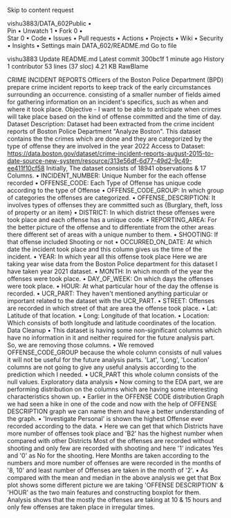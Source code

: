 Skip to content
 request 
  
vishu3883/DATA_602Public
•	
Pin
•	 Unwatch 1 
•	Fork 0
•	
 Star 0
•	Code
•	Issues
•	Pull requests
•	Actions
•	Projects
•	Wiki
•	Security
•	Insights
•	Settings
 main 
DATA_602/README.md
Go to file
 
vishu3883 Update README.md
Latest commit 300bc1f 1 minute ago History
 1 contributor
53 lines (37 sloc)  4.21 KB
RawBlame
  
 
CRIME INCIDENT REPORTS
Officers of the Boston Police Department (BPD) prepare crime incident reports to keep track of the early circumstances surrounding an occurrence. consisting of a smaller number of fields aimed for gathering information on an incident's specifics, such as when and where it took place. Objective - I want to be able to anticipate when crimes will take place based on the kind of offense committed and the time of day.
Dataset Description: Dataset had been extracted from the crime incident reports of Boston Police Department "Analyze Boston". This dataset contains the the crimes which are done and they are categorized by the type of offense they are involved in the year 2022
Access to Dataset: https://data.boston.gov/dataset/crime-incident-reports-august-2015-to-date-source-new-system/resource/313e56df-6d77-49d2-9c49-ee411f10cf58
Initially, The dataset consists of 18941 observations & 17 Columns.
•	INCIDENT_NUMBER: Unique Number for the each offense recorded
•	OFFENSE_CODE: Each Type of Offense has unique code according to the type of Offense
•	OFFENSE_CODE_GROUP: In which group of categories the offenses are categorized.
•	OFFENSE_DESCRIPTION: It involves types of offenses they are committed such as {Burglary, theft, loss of property or an item}
•	DISTRICT: In which district these offenses were took place and each offense has a unique code.
•	REPORTING_AREA: For the better picture of the offense and to differentiate from the other areas there different set of areas with a unique number to them.
•	SHOOTING: If that offense included Shooting or not
•	OCCURRED_ON_DATE: At which date the incident took place and this column gives us the time of the incident.
•	YEAR: In which year all this offense took place Here we are taking year wise data from the Boston Police department for this dataset I have taken year 2021 dataset.
•	MONTH: In which month of the year the offenses were took place.
•	DAY_OF_WEEK: On which days the offenses were took place.
•	HOUR: At what particular hour of the day the offense is recorded.
•	UCR_PART: They haven't mentioned anything particular or important related to the dataset with the UCR_PART.
•	STREET: Offenses are recorded in which street of that are area the offense took place.
•	Lat: Latitude of that location.
•	Long: Longitude of that location.
•	Location: Which consists of both longitude and latitude coordinates of the location.
Data Cleanup
•	This dataset is having some non-significant columns which have no information in it and neither required for the future analysis part. So, we are removing those columns.
•	We removed OFFENSE_CODE_GROUP because the whole column consists of null values it will not be useful for the future analysis parts. 'Lat', 'Long', 'Location' columns are not going to give any useful analysis according to the prediction which I needed.
•	UCR_PART this whole column consists of the null values.
Exploratory data analysis
•	Now coming to the EDA part, we are performing distribution on the columns which are having some interesting characteristics shown up.
•	Earlier in the OFFENSE CODE distribution Graph we had seen a hike in one of the code and now with the help of OFFENSE DESCRIPTION graph we can name them and have a better understanding of the graph.
•	'Investigate Personal' is shown the highest Offense ever recorded according to the data.
•	Here we can get that which Districts have more number of offenses took place and 'B2' has the highest number when compared with other Districts Most of the offenses are recorded without shooting and only few are recorded with shooting and here '1' indicates Yes and '0' as No for the shooting. Here Months are taken according to the numbers and more number of offenses are were recorded in the months of '8, 10' and least number of Offenses are taken in the month of '2'.
•	As compared with the mean and median in the above analysis we get that Box plot shows some different picture we are taking 'OFFENSE DESCRIPTION' & 'HOUR' as the two main features and constructing boxplot for them. Analysis shows that the mostly the offenses are taking at 10 & 15 hours and only few offenses are taken place in irregular times.

